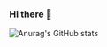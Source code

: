 ### Hi there 👋

![Anurag's GitHub stats](https://github-readme-stats.vercel.app/api?username=allrightWon&show_icons=true&theme=radical)
